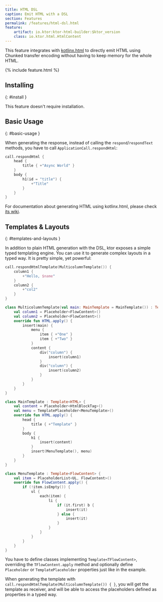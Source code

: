```yaml
---
title: HTML DSL
caption: Emit HTML with a DSL
section: Features
permalink: /features/html-dsl.html
feature:
    artifact: io.ktor:ktor-html-builder:$ktor_version
    class: io.ktor.html.HtmlContent
---
```


This feature integrates with [kotlinx.html](https://github.com/Kotlin/kotlinx.html)
to directly emit HTML using Chunked transfer encoding without having to keep
memory for the whole HTML.

{% include feature.html %}

## Installing
{: #install }

This feature doesn't require installation.

## Basic Usage
{: #basic-usage }

When generating the response, instead of calling the `respond`/`respondText` methods, you have to call `ApplicationCall.respondHtml`:

```kotlin
call.respondHtml {
    head {
        title { +"Async World" }
    }
    body {
        h1(id = "title") {
            +"Title"
        }
    }
}
```

For documentation about generating HTML using kotlinx.html, please check [its wiki](https://github.com/kotlin/kotlinx.html/wiki/Getting-started).


## Templates & Layouts
{: #templates-and-layouts }

In addition to plain HTML generation with the DSL, ktor exposes a simple typed templating engine.
You can use it to generate complex layouts in a typed way. It is pretty simple, yet powerful:

```kotlin
call.respondHtmlTemplate(MulticolumnTemplate()) {
    column1 {
        +"Hello, $name"
    }
    column2 {
        +"col2"
    }
}

class MulticolumnTemplate(val main: MainTemplate = MainTemplate()) : Template<HTML> {
    val column1 = Placeholder<FlowContent>()
    val column2 = Placeholder<FlowContent>()
    override fun HTML.apply() {
        insert(main) {
            menu {
                item { +"One" }
                item { +"Two" }
            }
            content {
                div("column") {
                    insert(column1)
                }
                div("column") {
                    insert(column2)
                }
            }
        }
    }
}

class MainTemplate : Template<HTML> {
    val content = Placeholder<HtmlBlockTag>()
    val menu = TemplatePlaceholder<MenuTemplate>()
    override fun HTML.apply() {
        head {
            title { +"Template" }
        }
        body {
            h1 {
                insert(content)
            }
            insert(MenuTemplate(), menu)
        }
    }
}

class MenuTemplate : Template<FlowContent> {
    val item = PlaceholderList<UL, FlowContent>()
    override fun FlowContent.apply() {
        if (!item.isEmpty()) {
            ul {
                each(item) {
                    li {
                        if (it.first) b {
                            insert(it)
                        } else {
                            insert(it)
                        }
                    }
                }
            }
        }
    }
}
```

You have to define classes implementing `Template<TFlowContent>`,
overriding the `TFlowContent.apply` method and optionally define
`Placeholder` or `TemplatePlaceholder` properties just like
in the example.

When generating the template with `call.respondHtmlTemplate(MulticolumnTemplate()) { }`,
you will get the template as receiver, and will be able to access the placeholders
defined as properties in a typed way.
